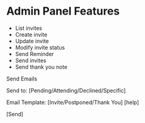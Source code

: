# Admin Panel Features

- List invites
- Create invite
- Update invite
- Modify invite status
- Send Reminder
- Send invites
- Send thank you note

Send Emails

Send to:
[Pending/Attending/Declined/Specific]

Email Template:
[Invite/Postponed/Thank You] [help]

[Send]
